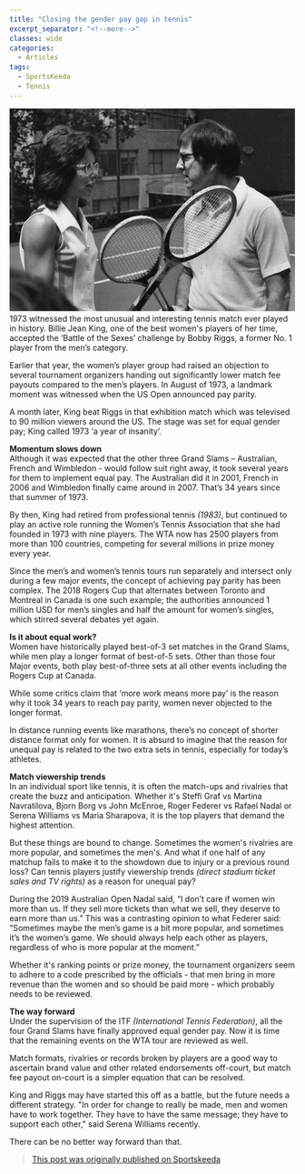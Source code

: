 ```yaml
---
title: "Closing the gender pay gap in tennis"
excerpt_separator: "<!--more-->"
classes: wide
categories:
  - Articles
tags:
  - SportsKeeda
  - Tennis
---
```


![Billie Jean with Bobby Riggs](/assets/images/skgender.jpg)
1973 witnessed the most unusual and interesting tennis match ever played in history. Billie Jean King, one of the best women's players of her time, accepted the ‘Battle of the Sexes’ challenge by Bobby Riggs, a former No. 1 player from the men’s category.
<!--more-->
Earlier that year, the women’s player group had raised an objection to several tournament organizers handing out significantly lower match fee payouts compared to the men’s players. In August of 1973, a landmark moment was witnessed when the US Open announced pay parity.

A month later, King beat Riggs in that exhibition match which was televised to 90 million viewers around the US. The stage was set for equal gender pay; King called 1973 ‘a year of insanity’.

**Momentum slows down**  
Although it was expected that the other three Grand Slams – Australian, French and Wimbledon - would follow suit right away, it took several years for them to implement equal pay. The Australian did it in 2001, French in 2006 and Wimbledon finally came around in 2007. That’s 34 years since that summer of 1973.

By then, King had retired from professional tennis *(1983)*, but continued to play an active role running the Women’s Tennis Association that she had founded in 1973 with nine players. The WTA now has 2500 players from more than 100 countries, competing for several millions in prize money every year.

Since the men’s and women’s tennis tours run separately and intersect only during a few major events, the concept of achieving pay parity has been complex. The 2018 Rogers Cup that alternates between Toronto and Montreal in Canada is one such example; the authorities announced 1 million USD for men’s singles and half the amount for women’s singles, which stirred several debates yet again.

**Is it about equal work?**  
Women have historically played best-of-3 set matches in the Grand Slams, while men play a longer format of best-of-5 sets. Other than those four Major events, both play best-of-three sets at all other events including the Rogers Cup at Canada.

While some critics claim that ‘more work means more pay’ is the reason why it took 34 years to reach pay parity, women never objected to the longer format.

In distance running events like marathons, there’s no concept of shorter distance format only for women. It is absurd to imagine that the reason for unequal pay is related to the two extra sets in tennis, especially for today’s athletes.

**Match viewership trends**  
In an individual sport like tennis, it is often the match-ups and rivalries that create the buzz and anticipation. Whether it's Steffi Graf vs Martina Navratilova, Bjorn Borg vs John McEnroe, Roger Federer vs Rafael Nadal or Serena Williams vs Maria Sharapova, it is the top players that demand the highest attention.

But these things are bound to change. Sometimes the women's rivalries are more popular, and sometimes the men's. And what if one half of any matchup fails to make it to the showdown due to injury or a previous round loss? Can tennis players justify viewership trends *(direct stadium ticket sales and TV rights)* as a reason for unequal pay?

During the 2019 Australian Open Nadal said, “I don’t care if women win more than us. If they sell more tickets than what we sell, they deserve to earn more than us.” This was a contrasting opinion to what Federer said: “Sometimes maybe the men’s game is a bit more popular, and sometimes it’s the women’s game. We should always help each other as players, regardless of who is more popular at the moment.”

Whether it's ranking points or prize money, the tournament organizers seem to adhere to a code prescribed by the officials - that men bring in more revenue than the women and so should be paid more - which probably needs to be reviewed.

**The way forward**  
Under the supervision of the ITF *(International Tennis Federation)*, all the four Grand Slams have finally approved equal gender pay. Now it is time that the remaining events on the WTA tour are reviewed as well.

Match formats, rivalries or records broken by players are a good way to ascertain brand value and other related endorsements off-court, but match fee payout on-court is a simpler equation that can be resolved.

King and Riggs may have started this off as a battle, but the future needs a different strategy. "In order for change to really be made, men and women have to work together. They have to have the same message; they have to support each other," said Serena Williams recently.

There can be no better way forward than that.
> [This post was originally published on Sportskeeda](https://www.sportskeeda.com/tennis/closing-the-gender-pay-gap-in-tennis)